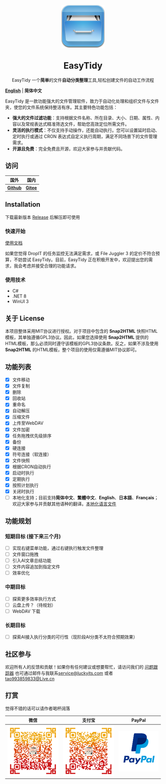 <p align="center">
<a href="https://github.com/SaboZhang/EasyTidy" target="_blank">
<img align="center" alt="EasyTidy" width="140" src="src/EasyTidy/Assets/icon.png" />
</a>
</p>
<p align="center">
<a href="https://github.com/SaboZhang/EasyTidy/blob/main/LICENSE" target="_self"></a>
<h1 align="center">EasyTidy</h1>
<p align="center">EasyTidy 一个<strong>简单</strong>的文件<strong>自动分类整理</strong>工具,轻松创建文件的自动工作流程
</p>

[**English**](./README_EN.md) | **简体中文**

EasyTidy 是一款功能强大的文件管理软件，致力于自动化处理和组织文件与文件夹，使您的文件系统保持整洁有序。其主要特色功能包括：

- **强大的文件过滤功能**：支持根据文件名称、所在目录、大小、日期、属性、内容以及常规表达式精准筛选文件，帮助您高效定位所需文件。
- **灵活的执行模式**：不仅支持手动操作，还能自动执行。您可以设置延时启动、定时执行或通过 CRON 表达式自定义执行周期，满足不同场景下的文件管理需求。
- **开源且免费**：完全免费且开源，欢迎大家参与并贡献代码。

## 访问

| 国外 | 国内 |
| :--: | :--: |
| **[Github](https://github.com/SaboZhang/EasyTidy)** | **[Gitee](https://gitee.com/tao_SaboZhang/EasyTidy)** |

## Installation

下载最新版本 [Release](https://github.com/SaboZhang/EasyTidy/releases) 后解压即可使用

### 快速开始

[使用文档](https://easytidy.luckyits.com)

如果您觉得 DropIT 的任务监控无法满足需求，或 File Juggler 3 的定价不符合预算，不妨尝试 EasyTidy。目前，EasyTidy 正在积极开发中，欢迎提出您的需求，我会考虑并接受合理的功能请求。

### 使用技术

- C#
- .NET 8
- WinUI 3

## 关于 License

本项目整体采用MIT协议进行授权。对于项目中包含的 **Snap2HTML** 快照HTML模板，其单独遵循GPL3协议。因此，如果您选择使用 **Snap2HTML** 提供的HTML模板，那么必须同时遵守该模板的GPL3协议条款。反之，如果不涉及使用 **Snap2HTML** 的HTML模板，整个项目的使用仅需遵循MIT协议即可。

## 功能列表

- [x] 文件移动
- [x] 文件复制
- [x] 删除
- [x] 回收站
- [x] 重命名
- [x] 自动解压
- [x] 压缩文件
- [x] 上传至WebDAV
- [x] 文件加密
- [x] 任务拖拽优先级排序
- [x] 备份
- [x] 硬连接
- [x] 符号连接（软连接）
- [x] 文件快照
- [x] 根据CRON自动执行
- [x] 启动时执行
- [x] 定期执行
- [x] 按照计划执行
- [x] 关闭时执行
- [ ] 本地化支持；目前支持**简体中文**、**繁體中文**、**English**、**日本語**、**Français**；欢迎大家参与并贡献其他语种的翻译。[本地化语言文件](https://github.com/SaboZhang/EasyTidy/tree/main/src/EasyTidy/MultilingualResources)

## 功能规划

### 短期目标 (接下来三个月)

- [ ] 实现右键菜单功能，通过右键执行触发文件整理
- [ ] 文件窗口拖拽
- [ ] 引入AI文章总结功能
- [ ] 文件内容追加到指定文件
- [ ] 效率优化

### 中期目标

- [ ] 探索更多效率执行方式
- [ ] 云盘上传？（待规划）
- [ ] WebDAV 下载

### 长期目标

- [ ] 探索AI接入执行分类的可行性（现阶段AI分类不太符合预期效果）

## 社区参与

欢迎所有人的反馈和贡献！如果你有任何建议或想要帮忙，请访问我们的 [问题跟踪器](https://github.com/SaboZhang/EasyTidy/issues) 也可通过邮件与我联系<service@luckyits.com> 或者 <tao993859833@Live.cn>

## 打赏

觉得不错的话可以请作者喝杯阔落

| 微信 | 支付宝 | PayPal |
| :--: | :--: | :--: |
| ![wechcatpay](./image/WeChanQR.png) | ![alipay](./image/AliPayQR.png) | <a href="https://www.paypal.me/EasyTidy" target="_blank"><img align="center" alt="EasyTidy" width="280"  src="./image/paypal.png" /></a> |
